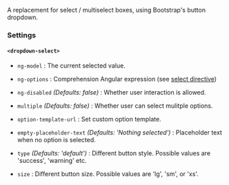 A replacement for select / multiselect boxes, using Bootstrap's button dropdown.

### Settings ###

#### `<dropdown-select>` ####

 * `ng-model` <i class="glyphicon glyphicon-eye-open"></i>
 	:
 	The current selected value.

 * `ng-options` <i class="glyphicon glyphicon-eye-open"></i>
 	:
 	Comprehension Angular expression (see [select directive](http://docs.angularjs.org/api/ng.directive:select))

 * `ng-disabled` <i class="glyphicon glyphicon-eye-open"></i>
 	_(Defaults: false)_ :
 	Whether user interaction is allowed.

 * `multiple`
 	_(Defaults: false)_ :
 	Whether user can select mulitple options.

 * `option-template-url`
 	:
 	Set custom option template.

 * `empty-placeholder-text`
 	_(Defaults: 'Nothing selected')_ :
 	Placeholder text when no option is selected.

 * `type`
 	_(Defaults: 'default')_ :
 	Different button style. Possible values are 'success', 'warning' etc.

 * `size`
 	:
 	Different button size. Possible values are 'lg', 'sm', or 'xs'.
